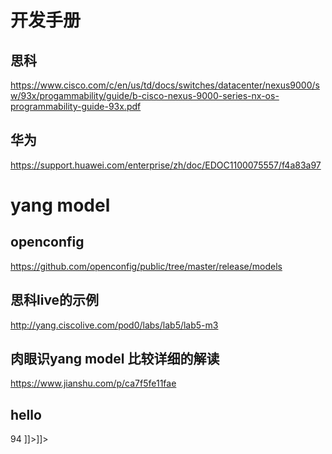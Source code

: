 # 开发手册
## 思科
https://www.cisco.com/c/en/us/td/docs/switches/datacenter/nexus9000/sw/93x/progammability/guide/b-cisco-nexus-9000-series-nx-os-programmability-guide-93x.pdf
## 华为
https://support.huawei.com/enterprise/zh/doc/EDOC1100075557/f4a83a97
# yang model
## openconfig
https://github.com/openconfig/public/tree/master/release/models
## 思科live的示例
http://yang.ciscolive.com/pod0/labs/lab5/lab5-m3
## 肉眼识yang model 比较详细的解读
https://www.jianshu.com/p/ca7f5fe11fae


## hello
<?xml version="1.0" encoding="UTF-8"?>
<hello xmlns="urn:ietf:params:xml:ns:netconf:base:1.0">
   <session-id>94</session-id>
</hello>]]>]]>